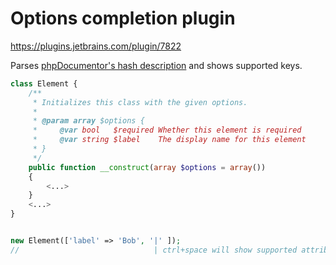 Options completion plugin
====================

https://plugins.jetbrains.com/plugin/7822

Parses [phpDocumentor's hash description](https://github.com/phpDocumentor/fig-standards/blob/master/proposed/phpdoc.md#examples-12) and shows supported keys.

```php
class Element {
    /**
     * Initializes this class with the given options.
     *
     * @param array $options {
     *     @var bool   $required Whether this element is required
     *     @var string $label    The display name for this element
     * }
     */
    public function __construct(array $options = array())
    {
        <...>
    }
    <...>
}


new Element(['label' => 'Bob', '|' ]);
//                              | ctrl+space will show supported attributes
```
